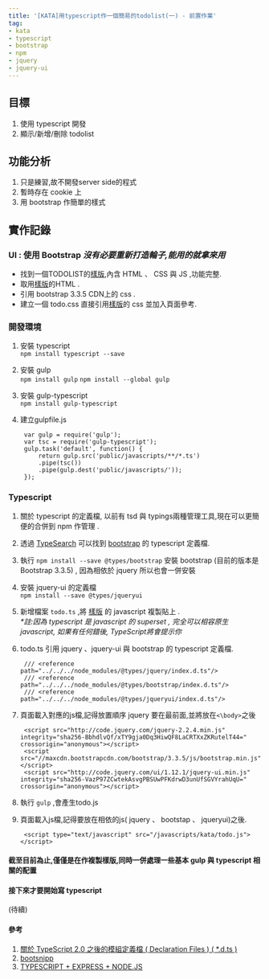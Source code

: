 ```yaml
---
title: '[KATA]用typescript作一個簡易的todolist(一) - 前置作業'
tag: 
- kata
- typescript
- bootstrap
- npm
- jquery
- jquery-ui
---
```

## 目標
1. 使用 typescript 開發
2. 顯示/新增/刪除 todolist 

## 功能分析
1. 只是練習,故不開發server side的程式
2. 暫時存在 cookie 上
3. 用 bootstrap 作簡單的樣式

## 實作記錄

### UI : 使用 Bootstrap _沒有必要重新打造輪子,能用的就拿來用_
- 找到一個TODOLIST的[樣版](http://bootsnipp.com/index.php/snippets/featured/todo-example),內含 HTML 、 CSS 與 JS ,功能完整.
- 取用[樣版](http://bootsnipp.com/index.php/snippets/featured/todo-example)的HTML .     
- 引用 bootstrap 3.3.5 CDN上的 css .
- 建立一個 todo.css 直接引用[樣版](http://bootsnipp.com/index.php/snippets/featured/todo-example)的 css 並加入頁面參考.


### 開發環境 
1. 安裝 typescript  
`npm install typescript --save`
2. 安裝 gulp  
`npm install gulp`
`npm install --global gulp` 
3. 安裝 gulp-typescript  
`npm install gulp-typescript`
4. 建立gulpfile.js 

        var gulp = require('gulp');
        var tsc = require('gulp-typescript');
        gulp.task('default', function() {     
            return gulp.src('public/javascripts/**/*.ts')
            .pipe(tsc())
            .pipe(gulp.dest('public/javascripts/'));
        });


### Typescript

1. 關於 typescript 的定義檔, 以前有 tsd 與 typings兩種管理工具,現在可以更簡便的合併到 npm 作管理 .

2. 透過 [TypeSearch](http://microsoft.github.io/TypeSearch/) 可以找到 [bootstrap](https://www.npmjs.com/package/@types/bootstrap) 的 typescript 定義檔.

3. 執行 `npm install --save @types/bootstrap` 安裝 bootstrap (目前的版本是 Bootstrap 3.3.5) , 因為相依於 jquery 所以也會一併安裝

4. 安裝 jquery-ui 的定義檔  
`npm install --save @types/jqueryui`

5. 新增檔案 `todo.ts` ,將 [樣版](http://bootsnipp.com/index.php/snippets/featured/todo-example) 的 javascript 複製貼上 .   
   _*註:因為 typescript 是 javascript 的 superset , 完全可以相容原生 javascript, 如果有任何錯後, TypeScript將會提示你_

6. todo.ts 引用 jquery 、jquery-ui 與 bootstrap 的 typescript 定義檔.  
        
        /// <reference path="../../../node_modules/@types/jquery/index.d.ts"/>  
        /// <reference path="../../../node_modules/@types/bootstrap/index.d.ts"/>  
        /// <reference path="../../../node_modules/@types/jqueryui/index.d.ts"/>

7. 頁面載入對應的js檔,記得放置順序 jquery 要在最前面,並將放在`<\body>`之後  
        
        <script src="http://code.jquery.com/jquery-2.2.4.min.js"   integrity="sha256-BbhdlvQf/xTY9gja0Dq3HiwQF8LaCRTXxZKRutelT44="   crossorigin="anonymous"></script>
        <script src="//maxcdn.bootstrapcdn.com/bootstrap/3.3.5/js/bootstrap.min.js"></script>
        <script src="http://code.jquery.com/ui/1.12.1/jquery-ui.min.js"   integrity="sha256-VazP97ZCwtekAsvgPBSUwPFKdrwD3unUfSGVYrahUqU="   crossorigin="anonymous"></script>

8. 執行 `gulp` ,會產生todo.js

7. 頁面載入js檔,記得要放在相依的js( jquery 、 bootstap 、 jqueryui)之後.
        
        <script type="text/javascript" src="/javascripts/kata/todo.js"></script>


#### 截至目前為止,僅僅是在作複製樣版,同時一併處理一些基本 gulp 與 typescript 相關的配置
#### 接下來才要開始寫 typescript 

(待續)

#### 參考

1. [關於 TypeScript 2.0 之後的模組定義檔 ( Declaration Files ) ( *.d.ts )](http://blog.miniasp.com/post/2016/08/22/TypeScript-Future-Declaration-Files.aspx)
2. [bootsnipp](http://bootsnipp.com/)
3. [TYPESCRIPT + EXPRESS + NODE.JS](http://com-brianflove.appspot.com/2016/03/29/typescript-express-node-js/)